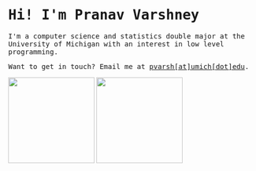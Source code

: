 <h1><samp>Hi! I'm Pranav Varshney</samp></h1>

<samp>I'm a computer science and statistics double major at the University of Michigan with an interest in low level programming.</samp>

<samp>Want to get in touch? Email me at [pvarsh\[at\]umich\[dot\]edu](mailto:pvarsh@umich.edu).</samp>

<div>
  <img height="175" align="center" src="https://streak-stats.demolab.com?user=pvarshh&theme=tokyonight&border_radius=4.5" />
  <img height="175" align="center" src="https://github-readme-stats.vercel.app/api/top-langs/?username=jonasiwnl&layout=compact&theme=tokyonight&hide=astro" />
</div>
